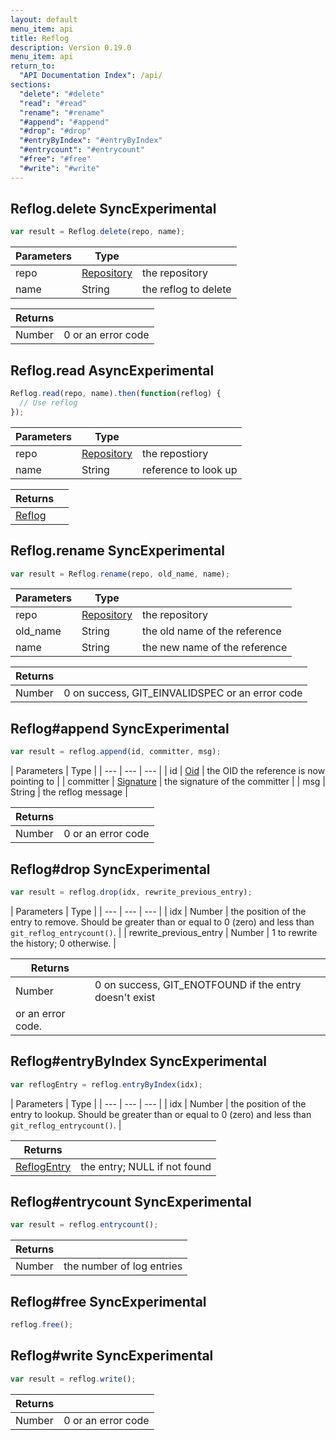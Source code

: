 ```yaml
---
layout: default
menu_item: api
title: Reflog
description: Version 0.19.0
menu_item: api
return_to:
  "API Documentation Index": /api/
sections:
  "delete": "#delete"
  "read": "#read"
  "rename": "#rename"
  "#append": "#append"
  "#drop": "#drop"
  "#entryByIndex": "#entryByIndex"
  "#entrycount": "#entrycount"
  "#free": "#free"
  "#write": "#write"
---
```


## <a name="delete"></a><span>Reflog.</span>delete <span class="tags"><span class="sync">Sync</span><span class="experimental">Experimental</span></span>

```js
var result = Reflog.delete(repo, name);
```

| Parameters | Type |   |
| --- | --- | --- |
| repo | [Repository](/api/repository/) | the repository |
| name | String | the reflog to delete |

| Returns |  |
| --- | --- |
| Number |  0 or an error code |

## <a name="read"></a><span>Reflog.</span>read <span class="tags"><span class="async">Async</span><span class="experimental">Experimental</span></span>

```js
Reflog.read(repo, name).then(function(reflog) {
  // Use reflog
});
```

| Parameters | Type |   |
| --- | --- | --- |
| repo | [Repository](/api/repository/) | the repostiory |
| name | String | reference to look up |

| Returns |  |
| --- | --- |
| [Reflog](/api/reflog/) |  |

## <a name="rename"></a><span>Reflog.</span>rename <span class="tags"><span class="sync">Sync</span><span class="experimental">Experimental</span></span>

```js
var result = Reflog.rename(repo, old_name, name);
```

| Parameters | Type |   |
| --- | --- | --- |
| repo | [Repository](/api/repository/) | the repository |
| old_name | String | the old name of the reference |
| name | String | the new name of the reference |

| Returns |  |
| --- | --- |
| Number |  0 on success, GIT_EINVALIDSPEC or an error code |

## <a name="append"></a><span>Reflog#</span>append <span class="tags"><span class="sync">Sync</span><span class="experimental">Experimental</span></span>

```js
var result = reflog.append(id, committer, msg);
```

| Parameters | Type |
| --- | --- | --- |
| id | [Oid](/api/oid/) | the OID the reference is now pointing to |
| committer | [Signature](/api/signature/) | the signature of the committer |
| msg | String | the reflog message |

| Returns |  |
| --- | --- |
| Number |  0 or an error code |

## <a name="drop"></a><span>Reflog#</span>drop <span class="tags"><span class="sync">Sync</span><span class="experimental">Experimental</span></span>

```js
var result = reflog.drop(idx, rewrite_previous_entry);
```

| Parameters | Type |
| --- | --- | --- |
| idx | Number | the position of the entry to remove. Should be greater than or equal to 0 (zero) and less than `git_reflog_entrycount()`. |
| rewrite_previous_entry | Number | 1 to rewrite the history; 0 otherwise. |

| Returns |  |
| --- | --- |
| Number |  0 on success, GIT_ENOTFOUND if the entry doesn't exist
 or an error code. |

## <a name="entryByIndex"></a><span>Reflog#</span>entryByIndex <span class="tags"><span class="sync">Sync</span><span class="experimental">Experimental</span></span>

```js
var reflogEntry = reflog.entryByIndex(idx);
```

| Parameters | Type |
| --- | --- | --- |
| idx | Number | the position of the entry to lookup. Should be greater than or equal to 0 (zero) and less than `git_reflog_entrycount()`. |

| Returns |  |
| --- | --- |
| [ReflogEntry](/api/reflog_entry/) |  the entry; NULL if not found |

## <a name="entrycount"></a><span>Reflog#</span>entrycount <span class="tags"><span class="sync">Sync</span><span class="experimental">Experimental</span></span>

```js
var result = reflog.entrycount();
```

| Returns |  |
| --- | --- |
| Number |  the number of log entries |

## <a name="free"></a><span>Reflog#</span>free <span class="tags"><span class="sync">Sync</span><span class="experimental">Experimental</span></span>

```js
reflog.free();
```

## <a name="write"></a><span>Reflog#</span>write <span class="tags"><span class="sync">Sync</span><span class="experimental">Experimental</span></span>

```js
var result = reflog.write();
```

| Returns |  |
| --- | --- |
| Number |  0 or an error code |

